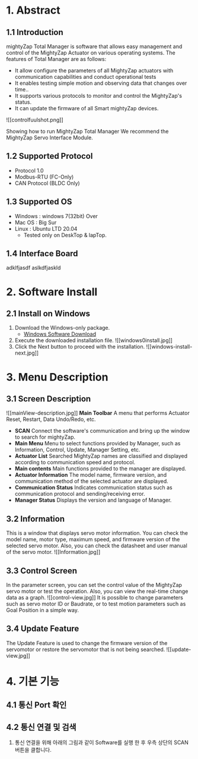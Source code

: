 # 1. Abstract
## 1.1  Introduction
mightyZap Total Manager is software that allows easy management and control of the MightyZap Actuator on various operating systems. 
The features of Total Manager are as follows:
- It allow configure the parameters of all MightyZap actuators with communication capabilities and conduct operational tests
- It enables testing simple motion and observing data that changes over time..
- It supports various protocols to monitor and control the MightyZap's status.
- It can update the firmware of all Smart mightyZap devices.

![[controlfuulshot.png]]

Showing how to run MightyZap Total Manager We recommend the MightyZap Servo Interface Module.
## 1.2 Supported Protocol
- Protocol 1.0
- Modbus-RTU (FC-Only)
- CAN Protocol (BLDC Only)
## 1.3 Supported OS
- Windows : windows 7(32bit) Over
- Mac OS : Big Sur
- Linux : Ubuntu LTD 20.04
	- Tested only on DeskTop & lapTop.
## 1.4 Interface Board
adklfjasdf
aslkdfjaskld



# 2. Software Install
## 2.1 Install on Windows
1. Download the Windows-only package.
	- [Windows Software Download](https://github.com/mightyZap25/Total-Manager/releases/download/v0.8.1/latest.yml)
2. Execute the downloaded installation file.
 ![[windows0install.jpg]]
3. Click the Next button to proceed with the installation. 
   ![[windows-install-next.jpg]]

# 3. Menu Description
## 3.1 Screen Description
![[mainView-description.jpg]]
**Main Toolbar**
  A menu that performs Actuator Reset, Restart, Data Undo/Redo, etc.
- **SCAN**
  Connect the software's communication and bring up the window to search for mightyZap.
- **Main Menu**
  Menu to select functions provided by Manager, such as Information, Control, Update, Manager Setting, etc.
- **Actuator List**
  Searched MightyZap names are classified and displayed according to communication speed and protocol.
- **Main contents**
  Main functions provided to the manager are displayed.
- **Actuator Information**
  The model name, firmware version, and communication method of the selected actuator are displayed.
- **Communication Status**
  Indicates communication status such as communication protocol and sending/receiving error.
- **Manager Status**
  Displays the version and language of Manager.
## 3.2 Information
This is a window that displays servo motor information. You can check the model name, motor type, maximum speed, and firmware version of the selected servo motor.
Also, you can check the datasheet and user manual of the servo motor.
![[Information.jpg]]
## 3.3 Control Screen
In the parameter screen, you can set the control value of the MightyZap servo motor or test the operation. Also, you can view the real-time change data as a graph.
![[control-view.jpg]]
It is possible to change parameters such as servo motor ID or Baudrate, or to test motion parameters such as Goal Position in a simple way.
## 3.4 Update Feature
The Update Feature is used to change the firmware version of the servomotor or restore the servomotor that is not being searched. 
![[update-view.jpg]]
# 4. 기본 기능
## 4.1 통신 Port 확인
## 4.2 통신 연결 및 검색
1. 통신 연결을 위해 아래의 그림과 같이 Software를 실행 한 후 우측 상단의 SCAN 버튼을 클합니다.
